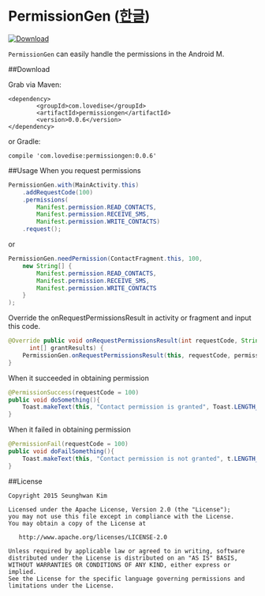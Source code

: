 # PermissionGen ([한글](https://github.com/lovedise/PermissionGen/blob/master/README-kr.md))

[ ![Download](https://api.bintray.com/packages/lovedise/maven/PermissionGen/images/download.svg) ](https://bintray.com/lovedise/maven/PermissionGen/_latestVersion)

```PermissionGen``` can easily handle the permissions in the Android M.

##Download

Grab via Maven:

```Maven
<dependency>
        <groupId>com.lovedise</groupId>
        <artifactId>permissiongen</artifactId>
        <version>0.0.6</version>
</dependency>
```

or Gradle:

```Gradle
compile 'com.lovedise:permissiongen:0.0.6'
```

##Usage
When you request permissions

```java
PermissionGen.with(MainActivity.this)
	.addRequestCode(100)
	.permissions(
		Manifest.permission.READ_CONTACTS,
		Manifest.permission.RECEIVE_SMS,
		Manifest.permission.WRITE_CONTACTS)
	.request();
```

or

```java
PermissionGen.needPermission(ContactFragment.this, 100, 
	new String[] {
		Manifest.permission.READ_CONTACTS, 
		Manifest.permission.RECEIVE_SMS,
		Manifest.permission.WRITE_CONTACTS
	}
);
```

Override the onRequestPermissionsResult in activity or fragment and input this code.

```java
@Override public void onRequestPermissionsResult(int requestCode, String[] permissions,
      int[] grantResults) {
	PermissionGen.onRequestPermissionsResult(this, requestCode, permissions, grantResults);
}
```


When it succeeded in obtaining permission

```java
@PermissionSuccess(requestCode = 100)
public void doSomething(){
	Toast.makeText(this, "Contact permission is granted", Toast.LENGTH_SHORT).show();
}
```

When it failed in obtaining permission

```java
@PermissionFail(requestCode = 100)
public void doFailSomething(){
	Toast.makeText(this, "Contact permission is not granted", t.LENGTH_SHORT).show();
}
```

##License
```
Copyright 2015 Seunghwan Kim

Licensed under the Apache License, Version 2.0 (the "License");
you may not use this file except in compliance with the License.
You may obtain a copy of the License at

   http://www.apache.org/licenses/LICENSE-2.0

Unless required by applicable law or agreed to in writing, software
distributed under the License is distributed on an "AS IS" BASIS,
WITHOUT WARRANTIES OR CONDITIONS OF ANY KIND, either express or implied.
See the License for the specific language governing permissions and
limitations under the License.
```